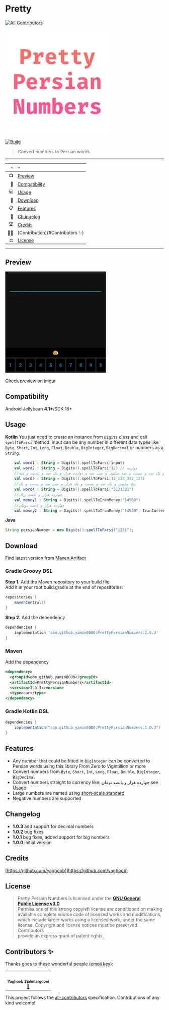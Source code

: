 # Pretty

<!-- ALL-CONTRIBUTORS-BADGE:START - Do not remove or modify this section -->

[![All Contributors](https://img.shields.io/badge/all_contributors-1-orange.svg?style=flat-square)](#contributors-)

<!-- ALL-CONTRIBUTORS-BADGE:END -->

<img src="logo.png" title="" alt="logo" data-align="center">

  [![Build](https://api.travis-ci.com/yamin8000/PrettyPersianNumbers.svg?branch=master)](https://travis-ci.com/github/yamin8000/PrettyPersianNumbers)

> Convert numbers to Persian words  

---  

| -     | -                               |
| -----:|:------------------------------- |
| 📺    | [Preview](#Preview)             |
| 📱    | [Compatibility](#Compatibility) |
| 💻    | [Usage](#Usage)                 |
| 📩    | [Download](#Download)           |
| 📋    | [Features](#Features)           |
| 🧾    | [Changelog](#Changelog)         |
| 🏆    | [Credits](#Credits)             |
| 👨‍💻 | [Contribution](#Contributors ✨) |
| ⚖️    | [License](#License)             |

---

## Preview

![ScreenShot](/screen.gif)

[Check preview on imgur](https://imgur.com/unZlSke)

## Compatibility

  Android Jellybean **4.1+**/SDK 16+  

## Usage

**Kotlin**
You just need to create an instance from `Digits` class and call `spellToFarsi` method. input can be any number in different data types like `Byte`, `Short`, `Int`, `Long`, `Float`, `Double`, `BigInteger`, `BigDecimal` or numbers as a `String`.

```kotlin
    val word1 : String = Digits().spellToFarsi(input)
    val word2 : String = Digits().spellToFarsi(12) // دوازده
    //دوازده میلیارد و یک صد و بیست و سه میلیون و سی صد و دوازده هزار و یک صد و بیست و سه
    val word3 : String = Digits().spellToFarsi(12_123_312_123)
    //پنج میلیون و یک صد و بیست و یک هزار و سی صد و بیست و یک
    val word4 : String = Digits().spellToFarsi("5121321")
    //چهارده هزار و پانصد ریال
    val money1 : String = Digits().spellToIranMoney("14500")
    //چهارده هزار و پانصد تومان
    val money2 : String = Digits().spellToIranMoney("14500", IranCurrency.TOMAN)
```

**Java**

```java
String persianNumber = new Digits().spellToFarsi("1231");
```

## Download

Find latest version from [Maven Artifact](https://search.maven.org/artifact/com.github.yamin8000/PrettyPersianNumbers)

### Gradle Groovy DSL

**Step 1.** Add the Maven repository to your build file  
Add it in your root build.gradle at the end of repositories:  

```groovy
repositories {
    mavenCentral()
}
```

**Step 2.** Add the dependency  

```groovy
dependencies {
    implementation 'com.github.yamin8000:PrettyPersianNumbers:1.0.3'
}
```

### Maven

 Add the dependency  

```xml
<dependency>
  <groupId>com.github.yamin8000</groupId>
  <artifactId>PrettyPersianNumbers</artifactId>
  <version>1.0.3</version>
  <type>aar</type>
</dependency>  
```

### Gradle Kotlin DSL

```groovy
dependencies {
    implementation("com.github.yamin8000:PrettyPersianNumbers:1.0.3")
}
```

## Features

- Any number that could be fitted in `BigInteger` can be converted to Persian words using this library From Zero to Vigintillion or more
- Convert numbers from `Byte`, `Short`, `Int`, `Long`, `Float`, `Double`, `BigInteger`, `BigDecimal`
- Convert numbers straight to currency like: چهارده هزار و پانصد تومان see [Usage](https://github.com/yamin8000/PrettyPersianNumbers#Usage)
- Large numbers are named using [short-scale standard](https://en.wikipedia.org/wiki/Long_and_short_scales)
- Negative numbers are supported

## Changelog

- **1.0.3** add support for decimal numbers
- **1.0.2** bug fixes
- **1.0.1** bug fixes, added support for big numbers
- **1.0.0** initial version

## Credits

  [https://github.com/yaghoob](https://github.com/yaghoob)

## License

> Pretty Persian Numbers is licensed under the **[GNU General  
> Public License v3.0](./LICENSE)**  
> Permissions of this strong copyleft license are conditioned on making  
> available complete source code of licensed works and modifications,  
> which include larger works using a licensed work, under the same  
> license. Copyright and license notices must be preserved. Contributors  
> provide an express grant of patent rights.

## Contributors ✨

Thanks goes to these wonderful people ([emoji key](https://allcontributors.org/docs/en/emoji-key)):

<!-- ALL-CONTRIBUTORS-LIST:START - Do not remove or modify this section -->

<!-- prettier-ignore-start -->

<!-- markdownlint-disable -->

<table>
  <tr>
    <td align="center"><a href="http://yyss.ir"><img src="https://avatars.githubusercontent.com/u/9123711?v=4?s=100" width="100px;" alt=""/><br /><sub><b>Yaghoob Siahmargooei</b></sub></a><br /><a href="https://github.com/yamin8000/PrettyPersianNumbers/issues?q=author%3Ayaghoob" title="Bug reports">🐛</a></td>
  </tr>
</table>

<!-- markdownlint-restore -->

<!-- prettier-ignore-end -->

<!-- ALL-CONTRIBUTORS-LIST:END -->

This project follows the [all-contributors](https://github.com/all-contributors/all-contributors) specification. Contributions of any kind welcome!